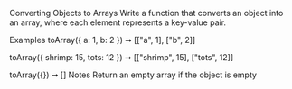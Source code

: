 Converting Objects to Arrays
Write a function that converts an object into an array, where each element represents a key-value pair.

Examples
toArray({ a: 1, b: 2 }) ➞ [["a", 1], ["b", 2]]

toArray({ shrimp: 15, tots: 12 }) ➞ [["shrimp", 15], ["tots", 12]]

toArray({}) ➞ []
Notes
Return an empty array if the object is empty
